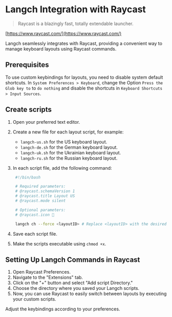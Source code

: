 # Langch Integration with Raycast

> Raycast is a blazingly fast, totally extendable launcher.

[https://www.raycast.com/](https://www.raycast.com/)

Langch seamlessly integrates with Raycast, providing a convenient way to manage keyboard layouts using Raycast commands.

## Prerequisites

To use custom keybindings for layouts, you need to disable system default shortcuts. In `System Preferences > Keyboard`, change the Option `Press the Glob key to` to `do nothing` and disable the shortcuts in `Keyboard Shortcuts > Input Sources`.

## Create scripts 
1. Open your preferred text editor.

2. Create a new file for each layout script, for example:
   - `langch-us.sh` for the US keyboard layout.
   - `langch-de.sh` for the German keyboard layout.
   - `langch-uk.sh` for the Ukrainian keyboard layout.
   - `langch-ru.sh` for the Russian keyboard layout.

3. In each script file, add the following command:
   ```sh
    #!/bin/bash

    # Required parameters:
    # @raycast.schemaVersion 1
    # @raycast.title Layout US
    # @raycast.mode silent

    # Optional parameters:
    # @raycast.icon 🤖

    langch ch --force <layoutID> # Replace <layoutID> with the desired keyboard layout ID
   ```

4. Save each script file.

5. Make the scripts executable using `chmod +x`.

## Setting Up Langch Commands in Raycast

1. Open Raycast Preferences.
2. Navigate to the "Extensions" tab.
3. Click on the "+" button and select "Add script Directory."
4. Choose the directory where you saved your Langch scripts.
5. Now, you can use Raycast to easily switch between layouts by executing your custom scripts.

Adjust the keybindings according to your preferences.
